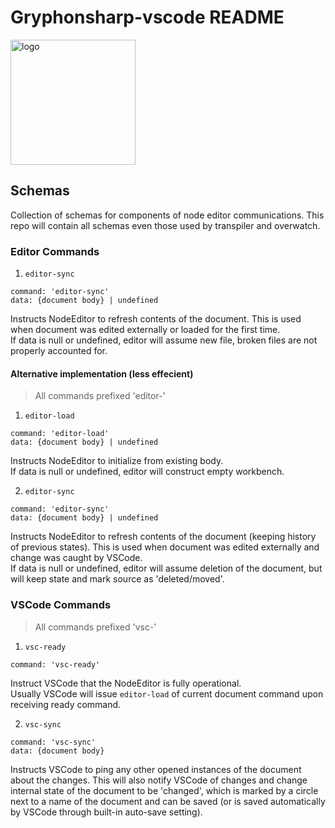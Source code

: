 # Gryphonsharp-vscode README
<img src="https://user-images.githubusercontent.com/52426335/127782714-2f404c37-d82b-462d-a9b2-8efe582ed955.png" alt="logo" width="200"/>

## Schemas
Collection of schemas for components of node editor communications. This repo will contain all schemas even those used by transpiler and overwatch.
### Editor Commands
1. `editor-sync`
```
command: 'editor-sync'
data: {document body} | undefined
```
Instructs NodeEditor to refresh contents of the document. This is used when document was edited externally or loaded for the first time. <br>
If data is null or undefined, editor will assume new file, broken files are not properly accounted for.

#### Alternative implementation (less effecient)

> All commands prefixed 'editor-'
1. `editor-load`
```
command: 'editor-load'
data: {document body} | undefined
```
Instructs NodeEditor to initialize from existing body.<br>
If data is null or undefined, editor will construct empty workbench.

2. `editor-sync`
```
command: 'editor-sync'
data: {document body} | undefined
```
Instructs NodeEditor to refresh contents of the document (keeping history of previous states). This is used when document was edited externally and change was caught by VSCode. <br>
If data is null or undefined, editor will assume deletion of the document, but will keep state and mark source as 'deleted/moved'.

### VSCode Commands
> All commands prefixed 'vsc-'
1. `vsc-ready`
```
command: 'vsc-ready'
```
Instruct VSCode that the NodeEditor is fully operational.<br>
Usually VSCode will issue `editor-load` of current document command upon receiving ready command.

2. `vsc-sync`
```
command: 'vsc-sync'
data: {document body}
```
Instructs VSCode to ping any other opened instances of the document about the changes. This will also notify VSCode of changes and change internal state of the document to be 'changed', which is marked by a circle next to a name of the document and can be saved (or is saved automatically by VSCode through built-in auto-save setting).
